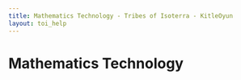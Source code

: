 ```yaml
---
title: Mathematics Technology - Tribes of Isoterra - KitleOyun
layout: toi_help
---
```


<h1 class="h1">Mathematics Technology</h1>
